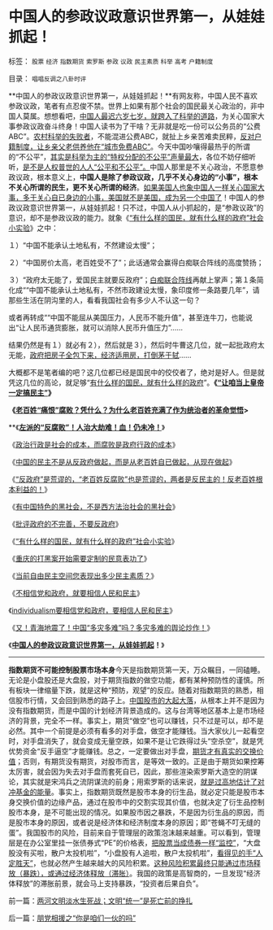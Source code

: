 # 中国人的参政议政意识世界第一，从娃娃抓起！

标签： `股票` `经济` `指数期货` `索罗斯` `参政` `议政` `民主素质` `科举` `高考` `户籍制度` 

目录： `唱唱反调之八卦时评`

**中国人的参政议政意识世界第一，从娃娃抓起！**有网友称，中国人民不喜欢参政议政，笔者有点忍俊不禁。世界上如果有那个社会的国民最关心政治的，非中国人莫属。想想看吧，[中国人最迟六岁七岁，就跨入了科举的道路](../../../2009/8/25/宗教，科举，罗马角斗士和幸运儿.md)，为关心国家大事参政议政奋斗终身！中国人读书为了干啥？无非就是吃一份可以公务员的“公费ABC”。[农村科举的失败者](../../../2009/8/31/专治统制的泄压阀中的农村精英.md)，不能混进公费ABC，就扯上乡亲苦难卖民粹，[反对户籍制度，让乡亲父老供养他在“城市免费ABC”](../../../2009/8/31/以农村名义的人士代表了谁的利益？.md)。今天中国吵嚷得最热乎的所谓的“不公平”，[其实是科举为主的“特权分配的不公平”声量最大](../../../2009/9/7/盲目反户籍制度声浪.md)，各位不妨仔细听听，[是不是人权普世的人人“公平和不公平”。](../../../2009/7/11/接受人权普世的价值观利大于弊.md)中国人那里是不关心政治，不愿意参政议政，根本意义上，**中国人是除了参政议政，几乎不关心身边的“小事”，根本不关心所谓的民生，更不关心所谓的经济**。[如果美国人也象中国人一样关心国家大事，多于关心自已身边的小事，美国就不是美国，成为另一个中国了](../../../2010/2/26/中国的民主只不过就是从自已做起，从现在做起.md)！中国人的参政议政意识世界第一，从娃娃抓起！只不过，中国人从小抓起的，是“参政议政”的意识，却不是参政议政的能力。就象《[“有什么样的国民，就有什么样的政府”社会小实验](../../../2010/4/15/“反对派”不是“对抗派”.md)》之中：

１）“中国不能承认土地私有，不然建设太慢”；

２）“中国房价太高，老百姓受不了”；此话通常会赢得白痴联合阵线的高度赞扬；

３）“政府太无能了，爱国民主就要反政府”；[白痴联合阵线](../../../2010/4/14/指数期货创造价值吗？对行情的影响是什么？.md)再献上掌声；第１条简化成““中国不能承认土地私有，不然市政建设太慢，象印度修一条路要几年”，请那些生活在阴沟里的人，看看我国社会有多少人不认这一句？

或者再转成““中国不能屈从美国压力，人民币不能升值”，甚至连牛刀，也能说出“让人民币通货膨胀，就可以消除人民币升值压力”……

结果仍然是有１）就必有２），然后就是３），然后时牛曹这几位，就一起批政府太无能，[政府把房子全包下来，经济适用房，打倒茅于轼](../../../2008/12/16/有关人士不宜以民粹的姿态鼓动经济适用房.md)……

大概都不是笔者编的吧？这几位都已经是国民中的佼佼者了，绝对是好人。但是就凭这几位的高论，就足够“[有什么样的国民，就有什么样的政府](../../../2009/12/31/有什么样的文化，就有什么样的国民.md)”。**《[“让咱当上皇帝一定搞民主”](http://blog.sina.com.cn/s/blog_5563a64d0100gvo4.html)》**

**《[老百姓“痛恨”腐败？凭什么？为什么老百姓充满了作为统治者的革命觉悟](../../../2010/2/25/痛恨腐败反腐败，皇帝不急太监急.md)>**

**《[**左派的“反腐败”！人治大劫难！血！仍未冷！**](http://blog.sina.com.cn/s/blog_5563a64d0100gw4l.html)》

《[政治行政是社会的成本，而腐败是政府行政的成本](../../../2010/2/26/行政是社会的成本，而腐败是行政的成本.md)》

《[中国的民主不是从反政府做起，而是从老百姓自已做起，从现在做起](../../../2010/2/26/中国的民主只不过就是从自已做起，从现在做起.md)》

《[“反政府”是荒谬的，“老百姓反腐败”也是荒谬的，两者是反民主的！反老百姓根本利益的！](../../../2010/2/26/“反政府”是荒谬的.md)》

《[有中国特色的黑社会，不是西方法治社会的黑社会](../../../2010/2/27/有中国特色的黑社会.md)》

《[批评政府的不完善，不要反政府](../../../2010/4/13/反政府，就是反民主！.md)》

《[“有什么样的国民，就有什么样的政府”社会小实验](../../../2010/4/15/“反对派”不是“对抗派”.md)》

《[重庆的打黑案开始需要定制的民意表功了](../../../2010/4/14/指数期货创造价值吗？对行情的影响是什么？.md)》

《[当前自由民主空间您表现出多少民主素质？](../../../2010/4/16/朋党相援之“你是咱们一伙的吗”.md)》

《[不相信党和政府，就要相信人民和民主](../../../2010/4/14/不相信党和政府，就要相信人民和民主.md)》

《[individualism要相信党和政府，要相信人民和民主](../../../2009/6/22/要相信党和政府，要相信人民和民主.md)》

《[又！青海地震了！中国“多灾多难”吗？多灾多难的舆论炒作！](../../../2010/4/15/又青海地震了！中国“多灾多难”吗？.md)》

《**[中国人的参政议政意识世界第一，从娃娃抓起](../../../2010/4/16/中国人的参政议政意识世界第一，从娃娃抓起！.md)！**》

******

**指数期货不可能控制股票市场本身**今天是指数期货第一天，万众瞩目，一同磕睡。无论是小盘股还是大盘股，对于期货指数的做空功能，都有某种预防性的谨慎。所有板块一律缩量下跌，就是这种“预防，观望”的反应。随着对指数期货的熟悉，相信股市行情，又会回到熟悉的路子上。[中国股市的大起大落](../../../2007/9/1/中国股市是一个形成最大差价为目的的波段行情的市场.md)，从根本上并不是因为没有指数期货，而是中国的计划经济背景造成的。这与台湾等地区基本上是市场经济的背景，完全不一样。事实上，期货“做空”也可以赚钱，只不过是可以，却不是必然。其中一个前提是必须有看多的对手盘，做空才能赚钱。当大家伙儿一起看空时，对手盘消失了，就会变成无量空跌，如果不是让它跌得过头“空杀空”，就是凭优势资金“反手逼空”才能赚钱。总之，一定要做出对手盘，[期货才有真实的交换价值](../../../2010/4/14/指数期货创造价值吗？对行情的影响是什么？.md)；否则，有期货没有期货，对股市而言，是等效一致的。正是由于期货如果控筹太厉害，就会因为失去对手盘而套死自已，因此，那些渲染索罗斯大造空的阴谋论，其实就是宋鸿兵之流阴谋流的前身；用索罗斯的话来说，[就是过高地估计了对冲基金的能量](../../../2009/4/29/98东南亚金融危机欧美国际资本赚钱了吗.md)。事实上，指数期货既然是股市本身的衍生品，就必定只能是股市本身交换价值的边缘产品，通过在股市中的交割实现其价值，也就决定了衍生品控制股市本身，是不可能出现的情况。如果股市因之暴跌，不是因为衍生品的原因，而是股市本身的原因，或者说是经济体和经济制度本身的原因；即“苍蝇不叮无缝的蛋”。我国股市的风险，目前来自于管理层的政策泡沫越来越重。可以看到，管理层是在办公室里挂一张债券式“PE”的价格表，[把股票当成债券一样“监控”](../../../2010/4/13/管理层要明白我国的国情.md)，“大盘股没有买啦，散户太投机啦”，“小盘股有人追啦，散户太投机啦”，[看得见的手“人定胜天”](../../../2009/5/1/人定胜天？马列唯心信仰对客观规律干预冲动.md)，也就必然产生越来越大的风险积累。[这种风险积累最终只能通过市场释放（暴跌），或通过经济体释放（滞胀）](../../../2009/5/1/赌场必杀技，市场计划经济行政干预之自欺欺人.md)。我国的政策是高智商的，一旦发现“经济体释放”的滞胀前景，就会马上支持暴跌，“投资者后果自负”。

前一篇：[两河文明淡水生死战；文明“统一”是死亡前的挣扎](../../../2010/4/16/两河文明淡水生死战；文明“统一”是死亡前的挣扎.md)

后一篇：[朋党相援之“你是咱们一伙的吗”](../../../2010/4/16/朋党相援之“你是咱们一伙的吗”.md)